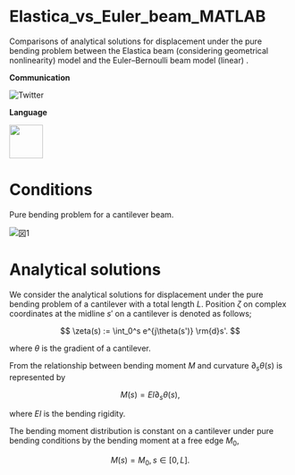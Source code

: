 # Elastica_vs_Euler_beam_MATLAB
Comparisons of analytical solutions for displacement under the pure bending problem between the Elastica beam (considering geometrical nonlinearity) model and the Euler–Bernoulli beam model (linear) .


**Communication**

<a style="text-decoration: none" href="https://twitter.com/hogelungfish_" target="_blank">
    <img src="https://img.shields.io/badge/twitter-%40hogelungfish_-1da1f2.svg" alt="Twitter">
</a>
<p>

**Language**
<p>
<img src="https://cdn.jsdelivr.net/gh/devicons/devicon/icons/matlab/matlab-original.svg" width="60"/>
<p>

# Conditions
Pure bending problem for a cantilever beam.

![図1](https://github.com/KRproject-tech/Elastica_vs_Euler_beam_MATLAB/assets/114337358/6290372a-0a76-4add-a860-4353f00aed6b)

# Analytical solutions

We consider the analytical solutions for displacement under the pure bending problem of a cantilever with a total length $L$. 
Position $\zeta$ on complex coordinates at the midline $s'$ on a cantilever is denoted as follows;

$$
\zeta(s) := \int_0^s e^{j\theta(s')} \rm{d}s'.
$$

where $\theta$ is the gradient of a cantilever.

From the relationship between bending moment $M$ and curvature $\partial_s \theta(s)$ is represented by

$$
M(s) = EI \partial_s \theta(s),
$$

where $EI$ is the bending rigidity.

The bending moment distribution is constant on a cantilever under pure bending conditions by the bending moment at a free edge $M_0$,

$$
M(s) = M_0, s \in [ 0, L].
$$

